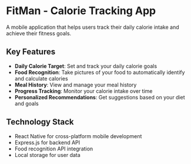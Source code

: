 # FitMan - Calorie Tracking App

A mobile application that helps users track their daily calorie intake and achieve their fitness goals.

## Key Features

- **Daily Calorie Target**: Set and track your daily calorie goals
- **Food Recognition**: Take pictures of your food to automatically identify and calculate calories
- **Meal History**: View and manage your meal history
- **Progress Tracking**: Monitor your calorie intake over time
- **Personalized Recommendations**: Get suggestions based on your diet and goals

## Technology Stack

- React Native for cross-platform mobile development
- Express.js for backend API
- Food recognition API integration
- Local storage for user data 